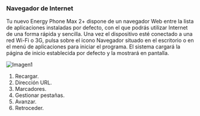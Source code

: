 ### Navegador de Internet

Tu nuevo Energy Phone Max 2+ dispone de un navegador Web entre la lista de aplicaciones instaladas por defecto, con el que podrás utilizar Internet de una forma rápida y sencilla.
Una vez el dispositivo esté conectado a una red Wi-Fi o 3G, pulsa sobre el icono Navegador situado en el escritorio o en el menú de aplicaciones para iniciar el programa. El sistema cargará la página de inicio establecida por defecto y la mostrará en pantalla.

![Imagen1](http://static.energysistem.com/images/manuals/42499/56dd9ea12cba0.jpg)

1. Recargar.
2. Dirección URL.
3. Marcadores.
4. Gestionar pestañas.
5. Avanzar.
6. Retroceder.
